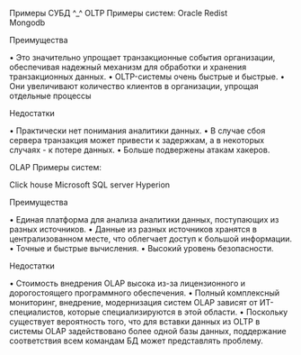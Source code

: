 Примеры СУБД ^_^
OLTP
Примеры систем:
Oracle
Redist  
Mongodb

Преимущества

•	Это значительно упрощает транзакционные события организации, обеспечивая надежный механизм для обработки и хранения транзакционных данных.
•	OLTP-системы очень быстрые и быстрые.
•	Они увеличивают количество клиентов в организации, упрощая отдельные процессы

Недостатки

•	Практически нет понимания аналитики данных.
•	В случае сбоя сервера транзакция может привести к задержкам, а в некоторых случаях - к потере данных.
•	Больше подвержены атакам хакеров.


 
	
OLAP
Примеры систем:

Click house
Microsoft SQL server
Hyperion

Преимущества

•	Единая платформа для анализа аналитики данных, поступающих из разных источников.
•	Данные из разных источников хранятся в централизованном месте, что облегчает доступ к большой информации.
•	Точные и быстрые вычисления.
•	Высокий уровень безопасности.

Недостатки

•	Стоимость внедрения OLAP высока из-за лицензионного и дорогостоящего программного обеспечения.
•	Полный комплексный мониторинг, внедрение, модернизация систем OLAP зависят от ИТ-специалистов, которые специализируются в этой области.
•	Поскольку существует вероятность того, что для вставки данных из OLTP в системы OLAP задействовано более одной базы данных, поддержание соответствия всем командам БД может представлять проблему.



 

